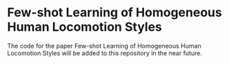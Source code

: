 Few-shot Learning of Homogeneous Human Locomotion Styles
======================================================
The code for the paper Few-shot Learning of Homogeneous Human Locomotion Styles will be added to this repository in the near future.
<!---
To Do:

Redo the whole demo to be much better add all the necessary files.

Test all code and add trained parameters for the final model.

Check all comments in every code file

Once added everything and tested need to pull it onto a new computer in which I am not signed in and try running it all.

Add licence

Add link from ianxmason.github.io to this repo

Write readme:

About
------------
<img src ="https://github.com/ianxmason/Fewshot_Learning_of_Homogeneous_Human_Locomotion_Styles/blob/master/Media/system.png" width="100%">

This github repository provides the accompanying code for the paper <a href="https://ianxmason.github.io/papers/fewshot_style.pdf" target="_blank">Few-shot Learning of Homogeneous Human Locomotion Styles</a>, winner of the Best Student Paper Award at Pacific Graphics 2018. You can read more about our work and view the accompanying video <a href="https://ianxmason.github.io/posts/fewshot-style/" target="_blank">here</a>.

Large parts of this code are built from the Phase-Functioned Neural Network by Holden et al. (<a href="http://theorangeduck.com/media/uploads/other_stuff/phasefunction.pdf" target="_blank">Paper</a> & <a href="http://theorangeduck.com/page/phase-functioned-neural-networks-character-control" target="_blank">Code</a>) and the Mode Adaptive Neural Network by Zhang & Starke et al. (<a href="http://homepages.inf.ed.ac.uk/tkomura/dog.pdf" target="_blank">Paper</a> & <a href="https://github.com/sebastianstarke/AI4Animation" target="_blank">Code</a>).

As discussed in the paper our solution is not highly engineered and we suspect the results can be qualitatively improved with further engineering such as finding the optimal size of CP decomposition tensors or the ideal point for early stopping. 

Training the models requires Python 2.7 with Theano & Numpy. Experimenting with the demo requires Unity3D.

Training the Models
------------
Pre-trained parameters can be found in Models/Parameters/CP, if you wish to train from scratch follow the below process:

First, download the <a href="https://drive.google.com/open?id=1nqbvzOM_VhlYlotPfsdEgrqQ6vIayHyK" target="_blank">processed data</a> and put the npz files in the Models/Data directory. The scripts in the Data_Processing_Scripts file were used to create this data from the raw BVH files, they are not needed to run this code but provided for completion.

Then train the main network: train_cp.py trains the main network with CP decomposed residual adapters

Followed by the the fewshot network: train_cp_fewshot.py

We also provide code for training comparisons, but not pre-trained parameters
train_diag & train_diag_fewshot - trains with the residual adpaters having only diagonal weights
train_full & train_full_fewshot - trains with full weight matrices for the residual adapters

Running the Demo
------------
<img src ="https://github.com/ianxmason/Fewshot_Learning_of_Homogeneous_Human_Locomotion_Styles/blob/master/Media/examples.png" width="100%">

The demo is built in Unity
MORE EXPLANATION

Citation
------------
If you wish to use this code or data for your own research please cite the following [<a href="https://ianxmason.github.io/bibtex/fewshot_style.txt" target="_blank">bibtex</a>]:
Few-shot learning of homogeneous human locomotion styles,
Ian Mason, Sebastian Starke, He Zhang, Hakan Bilen and Taku Komura,
Computer Graphics Forum, Volume 37, Number 7, Pages 143-153, 2018.
